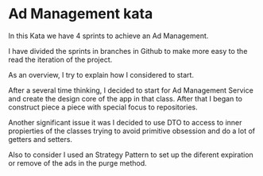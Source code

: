 # Ad Management kata
In this Kata we have 4 sprints to achieve an Ad Management.

I have divided the sprints in branches in Github to make more easy to the read the iteration of the project. 

As an overview, I try to explain how I considered to start.

After a several time thinking, I decided to start for Ad Management Service and create the design core of the app in that class. After that I began to construct piece a piece with special focus to repositories.

Another significant issue it was I decided to use DTO to access to inner propierties of the classes trying to avoid primitive obsession and do a lot of getters and setters.

Also to consider I used an Strategy Pattern to set up the diferent expiration or remove of the ads in the purge method.

